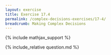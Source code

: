 ```yaml
---
layout: exercise
title: Exercise 17.4
permalink: /complex-decisions-exercises/17-4/
breadcrumb: Making Complex Decisions
---
```


{% include mathjax_support %}

<div><i class="arrow-up loader" data-chapter="complex-decisions-exercises" data-exercise="ex_4" data-rating="0"></i></div>
{% include_relative question.md %}

